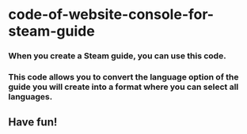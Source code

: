 # code-of-website-console-for-steam-guide
### When you create a Steam guide, you can use this code.
### This code allows you to convert the language option of the guide you will create into a format where you can select all languages.
## Have fun!
